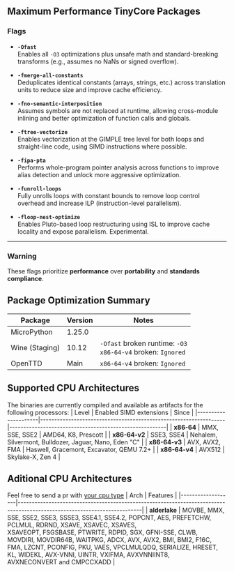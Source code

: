 ## Maximum Performance TinyCore Packages

### Flags

- **`-Ofast`**  
  Enables all `-O3` optimizations plus unsafe math and standard-breaking transforms (e.g., assumes no NaNs or signed overflow).

- **`-fmerge-all-constants`**  
  Deduplicates identical constants (arrays, strings, etc.) across translation units to reduce size and improve cache efficiency.

- **`-fno-semantic-interposition`**  
  Assumes symbols are not replaced at runtime, allowing cross-module inlining and better optimization of function calls and globals.

- **`-ftree-vectorize`**  
  Enables vectorization at the GIMPLE tree level for both loops and straight-line code, using SIMD instructions where possible.

- **`-fipa-pta`**  
  Performs whole-program pointer analysis across functions to improve alias detection and unlock more aggressive optimization.

- **`-funroll-loops`**  
  Fully unrolls loops with constant bounds to remove loop control overhead and increase ILP (instruction-level parallelism).

- **`-floop-nest-optimize`**  
  Enables Pluto-based loop restructuring using ISL to improve cache locality and expose parallelism. Experimental.

---

### Warning

These flags prioritize **performance** over **portability** and **standards compliance**.

## Package Optimization Summary

| Package        | Version  | Notes                                                                              |
|----------------|----------|------------------------------------------------------------------------------------|
| MicroPython    | 1.25.0   |                                                                                    |
| Wine (Staging) | 10.12    |  `-Ofast` broken runtime: `-O3` <br>`x86-64-v4`  broken: `Ignored`                 |
| OpenTTD        | Main     |  `x86-64-v4`  broken: `Ignored`                                                    |

## Supported CPU Architectures
The binaries are currently compiled and available as artifacts for the following processors:
| Level               | Enabled SIMD extensions                                          | Since                                                  |
|---------------------|------------------------------------------------------------------|--------------------------------------------------------|
| **x86-64**          | MMX, SSE, SSE2                                                   | AMD64, K8, Prescott                                    |
| **x86-64-v2**       | SSE3, SSE4                                                       | Nehalem, Silvermont, Bulldozer, Jaguar, Nano, Eden "C" |
| **x86-64-v3**       | AVX, AVX2, FMA                                                   | Haswell, Gracemont, Excavator, QEMU 7.2+               |
| **x86-64-v4**       | AVX512                                                           | Skylake-X, Zen 4                                       |


## Aditional CPU Architectures
Feel free to send a pr with [your cpu type](https://gcc.gnu.org/onlinedocs/gcc/x86-Options.html)
| Arch              | Features                                                                                                                 |
|-------------------|--------------------------------------------------------------------------------------------------------------------------|
| **alderlake**     | MOVBE, MMX, SSE, SSE2, SSE3, SSSE3, SSE4.1, SSE4.2, POPCNT, AES, PREFETCHW, PCLMUL, RDRND, XSAVE, XSAVEC, XSAVES,<br>XSAVEOPT, FSGSBASE, PTWRITE, RDPID, SGX, GFNI-SSE, CLWB, MOVDIRI, MOVDIR64B, WAITPKG, ADCX, AVX, AVX2, BMI, BMI2, F16C,<br>FMA, LZCNT, PCONFIG, PKU, VAES, VPCLMULQDQ, SERIALIZE, HRESET, KL, WIDEKL, AVX-VNNI, UINTR, VXIFMA, AVXVNNIINT8,<br> AVXNECONVERT and CMPCCXADD  |
